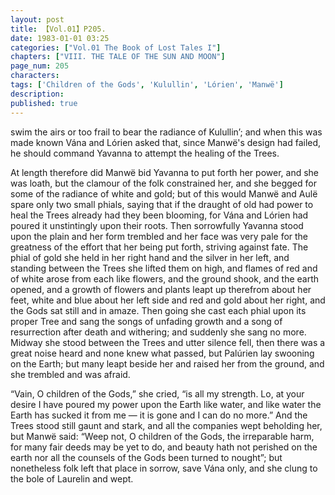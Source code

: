 ```yaml
---
layout: post
title: 【Vol.01】P205.
date: 1983-01-01 03:25
categories: ["Vol.01 The Book of Lost Tales I"]
chapters: ["VIII. THE TALE OF THE SUN AND MOON"]
page_num: 205
characters: 
tags: ['Children of the Gods', 'Kulullin', 'Lórien', 'Manwë']
description: 
published: true
---
```


<p style="text-indent: 0;">
swim the airs or too frail to bear the radiance of Kulullin’; and when this was made known Vána and Lórien asked that, since Manwë's design had failed, he should command Yavanna to attempt the healing of the Trees.
</p>

At length therefore did Manwë bid Yavanna to put forth her power, and she was loath, but the clamour of the folk constrained her, and she begged for some of the radiance of white and gold; but of this would Manwë and Aulë spare only two small phials, saying that if the draught of old had power to heal the Trees already had they been blooming, for Vána and Lórien had poured it unstintingly upon their roots. Then sorrowfully Yavanna stood upon the plain and her form trembled and her face was very pale for the greatness of the effort that her being put forth, striving against fate. The phial of gold she held in her right hand and the silver in her left, and standing between the Trees she lifted them on high, and flames of red and of white arose from each like flowers, and the ground shook, and the earth opened, and a growth of flowers and plants leapt up therefrom about her feet, white and blue about her left side and red and gold about her right, and the Gods sat still and in amaze. Then going she cast each phial upon its proper Tree and sang the songs of unfading growth and a song of resurrection after death and withering; and suddenly she sang no more. Midway she stood between the Trees and utter silence fell, then there was a great noise heard and none knew what passed, but Palúrien lay swooning on the Earth; but many leapt beside her and raised her from the ground, and she trembled and was afraid.

“Vain, O children of the Gods,” she cried, “is all my strength. Lo, at your desire I have poured my power upon the Earth like water, and like water the Earth has sucked it from me — it is gone and I can do no more.” And the Trees stood still gaunt and stark, and all the companies wept beholding her, but Manwë said: “Weep not, O children of the Gods, the irreparable harm, for many fair deeds may be yet to do, and beauty hath not perished on the earth nor all the counsels of the Gods been turned to nought”; but nonetheless folk left that place in sorrow, save Vána only, and she clung to the bole of Laurelin and wept.

